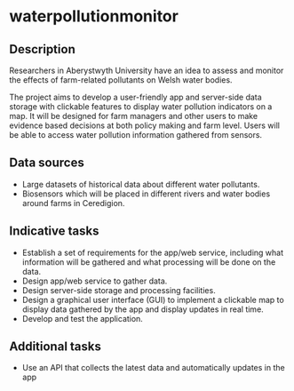 # waterpollutionmonitor

## Description
Researchers in Aberystwyth University have an idea to assess and monitor the effects of farm-related pollutants on Welsh water bodies.

The project aims to develop a user-friendly app and server-side data storage with clickable features to display water pollution indicators on a map.
It will be designed for farm managers and other users to make evidence based decisions at both policy making and farm level.
Users will be able to access water pollution information gathered from sensors.

## Data sources
- Large datasets of historical data about different water pollutants.
- Biosensors which will be placed in different rivers and water bodies around farms in Ceredigion.

## Indicative tasks
- Establish a set of requirements for the app/web service, including what information will be gathered and what processing will be done on the data.
- Design app/web service to gather data.
- Design server-side storage and processing facilities.
- Design a graphical user interface (GUI) to implement a clickable map to display data gathered by the app and display updates in real time.
- Develop and test the application.

## Additional tasks
- Use an API that collects the latest data and automatically updates in the app

